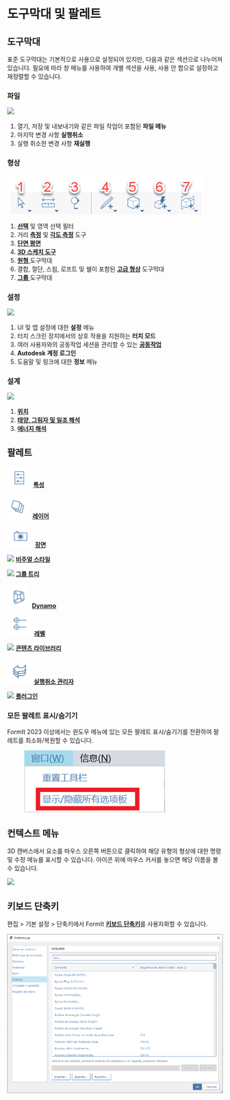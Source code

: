# 도구막대 및 팔레트

## 도구막대

표준 도구막대는 기본적으로 사용으로 설정되어 있지만, 다음과 같은 섹션으로 나누어져 있습니다. 필요에 따라 창 메뉴를 사용하여 개별 섹션을 사용, 사용 안 함으로 설정하고 재정렬할 수 있습니다.

### 파일

![](../.gitbook/assets/file\_icons.png)

1. 열기, 저장 및 내보내기와 같은 파일 작업이 포함된 **파일 메뉴**
2. 마지막 변경 사항 **실행취소**
3. 실행 취소한 변경 사항 **재실행**

### 형상

![](<../.gitbook/assets/geometry_icons (1).png>)

1. [**선택**](https://windows.help.formit.autodesk.com/tool-library/select-edge-face-or-object) 및 영역 선택 필터
2. 거리 [**측정**](../tool-library/measure-tool.md) 및 [**각도 측정**](../tool-library/measure-angle-tool.md) 도구
3. [**단면 평면**](../tool-library/section-planes.md)
4. [**3D 스케치 도구**](../formit-primer/part-i/3d-sketching.md)
5. [**원형** ](../tool-library/place-primitive-object.md)도구막대
6. 결합, 절단, 스윕, 로프트 및 쉘이 포함된 [**고급 형상**](tool-bars.md) 도구막대
7. [**그룹** ](../tool-library/groups.md)도구막대

### 설정

![](../.gitbook/assets/settings\_icons.png)

1. UI 및 앱 설정에 대한 **설정** 메뉴
2. 터치 스크린 장치에서의 상호 작용을 지원하는 **터치 모드**
3. 여러 사용자와의 공동작업 세션을 관리할 수 있는 [**공동작업**](../tool-library/collaboration.md)
4. **Autodesk 계정 로그인**
5. 도움말 및 링크에 대한 **정보** 메뉴

### 설계

![](../.gitbook/assets/design\_icons.png)

1. [**위치**](../tool-library/setting-location.md)
2. [**태양, 그림자 및 일조 해석**](../tool-library/solar-analysis.md)
3. [**에너지 해석**](../tool-library/energy-analysis.md)

## 팔레트

![](<../.gitbook/assets/properties (1).png>) [**특성**](https://windows.help.formit.autodesk.com/tool-library/properties)

![](../.gitbook/assets/layers.png) [**레이어**](../tool-library/layers.md)

![](../.gitbook/assets/scenes.png) [**장면**](../tool-library/scenes.md)

![](../.gitbook/assets/visual\_styles.png) [**비주얼 스타일**](../tool-library/visual-styles.md)

![](../.gitbook/assets/branch\_tree.png) [**그룹 트리**](../tool-library/groups-tree.md)

![](../.gitbook/assets/dynamo.png) [**Dynamo**](../tool-library/dynamo.md)

![](../.gitbook/assets/levels.png) [**레벨**](../tool-library/levels-and-area.md)

![](../.gitbook/assets/content\_library.png) [**콘텐츠 라이브러리**](../tool-library/content-library.md)

![](../.gitbook/assets/undo.png) [**실행취소 관리자**](https://github.com/FormIt3D/autodesk-formit-360-windows-help/tree/c377e7b8a3b8e43e684321d0b7de867608d317a3/tool-library/undo-manager.md)

![](../.gitbook/assets/plugin\_img.png) [**플러그인**](https://windows.help.formit.autodesk.com/tool-library/plug-ins)

### 모든 팔레트 표시/숨기기

FormIt 2023 이상에서는 윈도우 메뉴에 있는 모든 팔레트 표시/숨기기를 전환하여 팔레트를 최소화/복원할 수 있습니다.

<figure><img src="../.gitbook/assets/ShowHidePalette.png" alt=""><figcaption></figcaption></figure>

## 컨텍스트 메뉴

3D 캔버스에서 요소를 마우스 오른쪽 버튼으로 클릭하여 해당 유형의 형상에 대한 명령 및 수정 메뉴를 표시할 수 있습니다. 아이콘 위에 마우스 커서를 놓으면 해당 이름을 볼 수 있습니다.

![](../.gitbook/assets/wheel\_img.png)

## 키보드 단축키

편집 > 기본 설정 > 단축키에서 FormIt [**키보드 단축키**](../appendix/keyboard-shortcuts.md)를 사용자화할 수 있습니다.

![](<../.gitbook/assets/shortcuts_img (1).png>)
